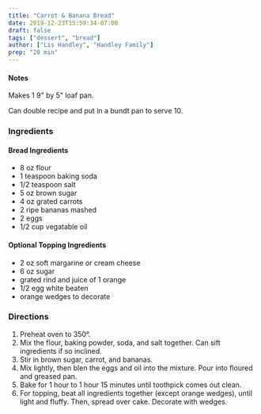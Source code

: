 ```yaml
---
title: "Carrot & Banana Bread"
date: 2019-12-23T15:59:34-07:00
draft: false
tags: ["dessert", "bread"]
author: ["Lis Handley", "Handley Family"]
prep: "20 min"
---
```

#### Notes
Makes 1 9" by 5" loaf pan. 

Can double recipe and put in a bundt pan to serve 10. 

### Ingredients
#### Bread Ingredients
- 8 oz flour
- 1 teaspoon baking soda
- 1/2 teaspoon salt
- 5 oz brown sugar
- 4 oz grated carrots
- 2 ripe bananas mashed
- 2 eggs
- 1/2 cup vegatable oil

#### Optional Topping Ingredients
- 2 oz soft margarine or cream cheese
- 6 oz sugar
- grated rind and juice of 1 orange
- 1/2 egg white beaten
- orange wedges to decorate

### Directions
1. Preheat oven to 350°. 
1. Mix the flour, baking powder, soda, and salt together. Can sift ingredients if so inclined. 
1. Stir in brown sugar, carrot, and bananas. 
1. Mix lightly, then blen the eggs and oil into the mixture. Pour into floured and greased pan. 
1. Bake for 1 hour to 1 hour 15 minutes until toothpick comes out clean. 
1. For topping, beat all ingredients together (except orange wedges), until light and fluffy. Then, spread over cake. Decorate with wedges. 
